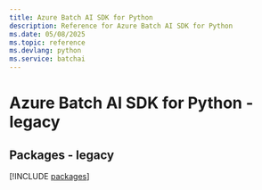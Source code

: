 ```yaml
---
title: Azure Batch AI SDK for Python
description: Reference for Azure Batch AI SDK for Python
ms.date: 05/08/2025
ms.topic: reference
ms.devlang: python
ms.service: batchai
---
```

# Azure Batch AI SDK for Python - legacy
## Packages - legacy
[!INCLUDE [packages](batch-ai-index.md)]